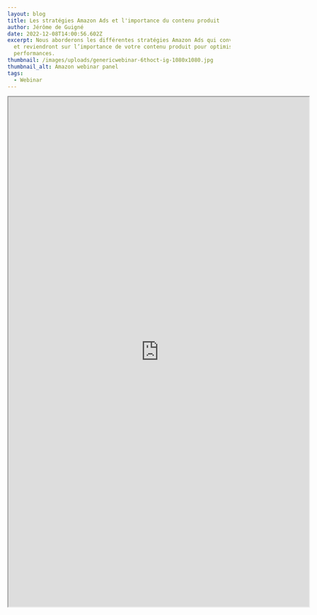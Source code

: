 ```yaml
---
layout: blog
title: Les stratégies Amazon Ads et l'importance du contenu produit
author: Jérôme de Guigné
date: 2022-12-08T14:00:56.602Z
excerpt: Nous aborderons les différentes stratégies Amazon Ads qui convertissent
  et reviendront sur l’importance de votre contenu produit pour optimiser vos
  performances.
thumbnail: /images/uploads/genericwebinar-6thoct-ig-1080x1080.jpg
thumbnail_alt: Amazon webinar panel
tags:
  - Webinar
---
```

<iframe src="https://www.salsify.com/fr/resources/les-strategies-amazon-ads-et-du-contenu-produit?reg_source=referral-ecomas-unpaid-WBR-FR-ALL-2022-12-08-From-Great-content-to-great-advertising&amp;utm_medium=referral&amp;utm_source=ecomas&amp;utm_campaign=WBR-FR-ALL-2022-12-08-From-Great-content-to-great-advertising" width=680" height="1150"></iframe>